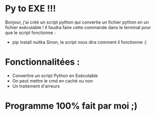 # Py to EXE !!!
Bonjour, j'ai créé un script python qui convertie un fichier python en un fichier exécutable !
Il faudra faire cette commande dans le terminal pour que le script fonctionne :
- pip install nuitka
Sinon, le script vous dira comment il fonctionne :)

# Fonctionnalitées :
- Convertire un script Python en Exécutable
- On peut mettre le cmd en caché ou non
- Un traitement d'arreurs

# Programme 100% fait par moi ;)
